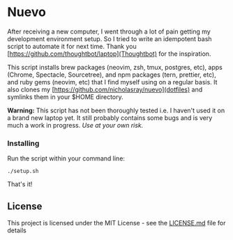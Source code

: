 # Nuevo

After receiving a new computer, I went through a lot of pain getting my development environment setup. So I
tried to write an idempotent bash script to automate it for next time. Thank you [https://github.com/thoughtbot/laptop](Thoughtbot) for the inspiration.

This script installs brew packages (neovim, zsh, tmux, postgres, etc), apps (Chrome, Spectacle, Sourcetree), and npm packages (tern, prettier, etc), and ruby gems (neovim, etc) that I find myself using on a regular basis. It also clones my [https://github.com/nicholasray/nuevo](dotfiles) and symlinks them in your $HOME directory.

**Warning:** This script has not been thoroughly tested i.e. I haven't used it on a
brand new laptop yet. It still probably contains some bugs and is very much a
work in progress. _Use at your own risk._

### Installing

Run the script within your command line:

```
./setup.sh
```

That's it!

## License

This project is licensed under the MIT License - see the [LICENSE.md](LICENSE.md) file for details
